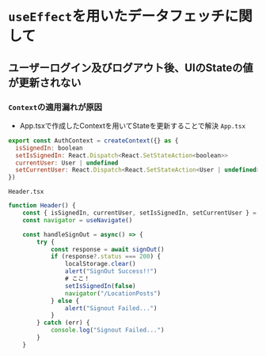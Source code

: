 # `useEffect`を用いたデータフェッチに関して

## ユーザーログイン及びログアウト後、UIのStateの値が更新されない
### `Context`の適用漏れが原因

- App.tsxで作成したContextを用いてStateを更新することで解決
`App.tsx`
```javascript
export const AuthContext = createContext({} as {
  isSignedIn: boolean
  setIsSignedIn: React.Dispatch<React.SetStateAction<boolean>>
  currentUser: User | undefined
  setCurrentUser: React.Dispatch<React.SetStateAction<User | undefined>>
})
```

`Header.tsx`
```javascript
function Header() {
    const { isSignedIn, currentUser, setIsSignedIn, setCurrentUser } = useContext(AuthContext);
    const navigator = useNavigate()

    const handleSignOut = async() => {
        try {
            const response = await signOut()
            if (response?.status === 200) {
                localStorage.clear()
                alert("SignOut Success!!")
                # ここ！
                setIsSignedIn(false)
                navigator("/LocationPosts")
            } else {
                alert("Signout Failed...")
            }
        } catch (err) {
            console.log("Signout Failed...")
        }
    }


```

